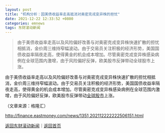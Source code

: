 ```yaml
---
layout: post
title: "机构分析：因美债收益率走高抵消对奥密克戎变异株的担忧"
date: 2021-12-22 12:33:52 +0800
categories: emnews
tags: 东财滚动新闻
---
```

> 由于美债收益率走高以及风险偏好改善与对奥密克戎变异株快速扩散的担忧相抵消，金价周三维持窄幅波动。由于交易员关注积极的经济形势，美国国债收益率隔夜走高，使得黄金的机会成本增加。尽管奥密克戎变异株感染病例在全球范围内激增，由于风险偏好反弹，欧美股市反弹带动全球股市上涨。

<p>由于美债收益率走高以及风险偏好改善与对奥密克戎变异株快速扩散的担忧相抵消，金价周三维持窄幅波动。由于交易员关注积极的经济形势，美国国债收益率隔夜走高，使得黄金的机会成本增加。尽管奥密克戎变异株感染病例在全球范围内激增，由于风险偏好反弹，欧美股市反弹带动<span id="Info.369"><a href="http://js1.eastmoney.com/tg.aspx?id=710" class="infokey">全球股市</a></span>上涨。</p><p class="em_media">（文章来源：格隆汇）</p>

<http://finance.eastmoney.com/news/1351,202112222222506151.html>

[返回东财滚动新闻](//finews.withounder.com/emnews/)｜[返回首页](//finews.withounder.com/)